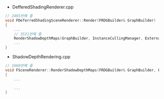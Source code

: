 
- DefferedShadingRenderer.cpp
```cpp
// 2465번째 줄
void FDeferredShadingSceneRenderer::Render(FRDGBuilder& GraphBuilder)
{
	...
	// 3521번째 줄
	RenderShadowDepthMaps(GraphBuilder, InstanceCullingManager, ExternalAccessQueue);
	...
}
```
- ShadowDepthRendering.cpp
```cpp
// 1660번째 줄
void FSceneRenderer::RenderShadowDepthMaps(FRDGBuilder& GraphBuilder, FInstanceCullingManager &InstanceCullingManager, FRDGExternalAccessQueue& ExternalAccessQueue)
{
	...

	...
}
```
